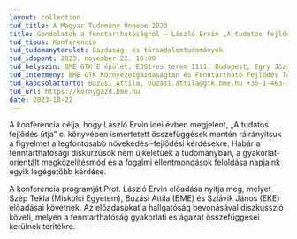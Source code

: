 ```yaml
---
layout: collection
tud_title: A Magyar Tudomány Ünnepe 2023
title: Gondolatok a fenntarthatóságról – László Ervin „A tudatos fejlődés útja” c. könyve alapján
tud_tipus: Konferencia
tud_tudomanyterulet: Gazdaság- és társadalomtudományok
tud_idopont: 2023. november 22. 10:00
tud_helyszin: BME GTK E épület, E301-es terem 1111. Budapest, Egry József utca 1.
tud_intezmeny: BME GTK Környezetgazdaságtan és Fenntartható Fejlődés Tanszék
tud_kapcsolattarto: Buzási Attila, buzasi.attila@gtk.bme.hu +36-1-463-1179
tud_url: https://kornygazd.bme.hu  
date: 2023-10-22
---
```

A konferencia célja, hogy László Ervin idei évben megjelent, „A tudatos fejlődés útja” c. könyvében ismertetett összefüggések mentén ráirányítsuk a figyelmet a legfontosabb növekedési-fejlődési kérdésekre. Habár a fenntarthatósági diskurzusok nem újkeletűek a tudományban, a gyakorlat-orientált megközelítésmód és a fogalmi ellentmondások feloldása napjaink egyik legégetőbb kérdése.

A konferencia programját Prof. László Ervin előadása nyitja meg, melyet Szép Tekla (Miskolci Egyetem), Buzási Attila (BME) és Szlávik János (EKE) előadásai követnek. Az előadásokat a hallgatóság bevonásával diszkusszió követi, melyen a fenntarthatóság gyakorlati és ágazat összefüggései kerülnek terítékre.
